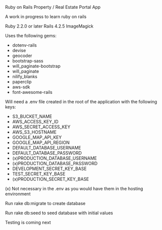 Ruby on Rails Property / Real Estate Portal App

A work in progress to learn ruby on rails

Ruby 2.2.0 or later
Rails 4.2.5
ImageMagick

Uses the following gems:

* dotenv-rails
* devise
* geocoder
* bootstrap-sass
* will_paginate-bootstrap
* will_paginate
* nilify_blanks
* paperclip
* aws-sdk
* font-awesome-rails

Will need a .env file created in the root of the application with the following keys:

* S3_BUCKET_NAME
* AWS_ACCESS_KEY_ID
* AWS_SECRET_ACCESS_KEY
* AWS_S3_HOSTNAME
* GOOGLE_MAP_API_KEY
* GOOGLE_MAP_API_REGION
* DEFAULT_DATABASE_USERNAME
* DEFAULT_DATABASE_PASSWORD
* (x)PRODUCTION_DATABASE_USERNAME
* (x)PRODUCTION_DATABASE_PASSWORD
* DEVELOPMENT_SECRET_KEY_BASE
* TEST_SECRET_KEY_BASE
* (x)PRODUCTION_SECRET_KEY_BASE

(x) Not necessary in the .env as you would have them in the hosting environment

Run rake db:migrate to create database

Run rake db:seed to seed database with initial values

Testing is coming next
